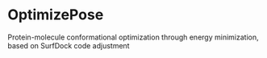 # OptimizePose
Protein-molecule conformational optimization through energy minimization, based on SurfDock code adjustment
